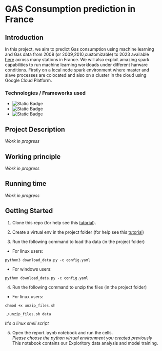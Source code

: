 # GAS Consumption prediction in France




## Introduction
In this project, we aim to predict Gas consumption using machine learning and Gas  data from 2008 (or 2009,2010,customizable) to 2023 available [here](https://github.com/rvm-courses/GasPrices) across many stations in France.
We will also exploit amazing spark capabilities to run machine learning workloads under different harware conditions. Firstly on a local node spark environment where master and slave processes are colocated and also on a cluster in the cloud using Google Cloud Platform.

### Technologies / Frameworks used 
* ![Static Badge](https://img.shields.io/badge/Python-FFD43B?style=for-the-badge&logo=python&logoColor=blue)
* ![Static Badge](https://img.shields.io/badge/Apache_Spark-FFFFFF?style=for-the-badge&logo=apachespark&logoColor=#E35A16)
* ![Static Badge](https://img.shields.io/badge/Shell_Script-121011?style=for-the-badge&logo=gnu-bash&logoColor=white)

## Project Description
*Work in progress*


## Working principle
*Work in progress*

## Running time
*Work in progress*





## Getting Started

1. Clone this repo (for help see this [tutorial](https://help.github.com/articles/cloning-a-repository/)).

2. Create a virtual env in the project folder (for help see this [tutorial](https://www.freecodecamp.org/news/how-to-setup-virtual-environments-in-python/))

3. Run the following command to load tha data (in the project folder)
* For linux users:
```
python3 download_data.py -c config.yaml
```
* For windows users:
```
python download_data.py -c config.yaml
```    


4. Run the following command to unzip the files (in the project folder)
* For linux users:
```
chmod +x unzip_files.sh
```
```
./unzip_files.sh data
```
*It's a linux shell script*


5. Open the report.ipynb notebook and run the cells.<br> 
*Please choose the python virtual environment you created previously*<br> 
This notebook contains our Exploritory data analysis and model training.


